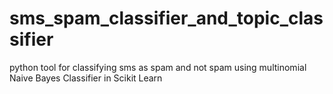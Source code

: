 # sms_spam_classifier_and_topic_classifier


python tool for classifying sms as spam and not spam using multinomial Naive Bayes Classifier in Scikit Learn
